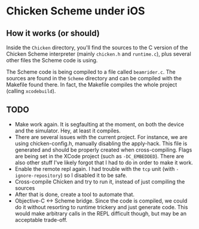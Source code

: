 # Chicken Scheme under iOS

## How it works (or should)

Inside the `Chicken` directory, you'll find the sources to the C version of the Chicken Scheme interpreter (mainly `chicken.h` and `runtime.c`), plus several other files the Scheme code is using.

The Scheme code is being compiled to a file called `beamrider.c`. The sources are found in the `Scheme` directory and can be compiled with the Makefile found there. In fact, the Makefile compiles the whole project (calling `xcodebuild`).

## TODO

* Make work again. It is segfaulting at the moment, on both the device and the simulator. Hey, at least it compiles.
* There are several issues with the current project. For instance, we are using chicken-config.h, manually disabling the apply-hack. This file is generated and should be properly created when cross-compiling. Flags are being set in the XCode project (such as `-DC_EMBEDDED`). There are also other stuff I've likely forgot that I had to do in order to make it work.
* Enable the remote repl again. I had trouble with the `tcp` unit (with `-ignore-repository`) so I disabled it to be safe.
* Cross-compile Chicken and try to run it, instead of just compiling the sources
* After that is done, create a tool to automate that.
* Objective-C <-> Scheme bridge. Since the code is compiled, we could do it without resorting to runtime trickery and just generate code. This would make arbitrary calls in the REPL difficult though, but may be an acceptable trade-off.
